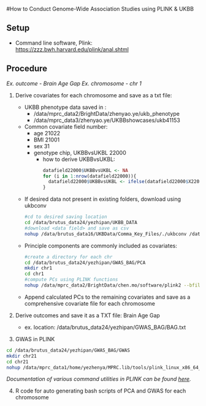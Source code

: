 #How to Conduct Genome-Wide Association Studies using PLINK & UKBB


## Setup
  - Command line software, Plink: https://zzz.bwh.harvard.edu/plink/anal.shtml

## Procedure
_Ex. outcome - Brain Age Gap_
_Ex. chromosome - chr 1_
1. Derive covariates for each chromosome and save as a txt file:
   * UKBB phenotype data saved in :
        - /data/mprc_data2/BrightData/zhenyao.ye/ukb_phenotype
        - /data/mprc_data3/zhenyao.ye/UKBBshowcases/ukb41153
   * Common covariate field number: 
        - age 21022
        - BMI 21001
        - sex 31
        - genotype chip, UKBBvsUKBL 22000
          - how to derive UKBBvsUKBL:
              ```r
              datafield22000$UKBBvsUKBL <- NA
              for (i in 1:nrow(datafield22000)){
                datafield22000$UKBBvsUKBL <- ifelse(datafield22000$X22000.0.0 %in% c(-1:-11), 1, 0)
              }
              ```
   * If desired data not present in existing folders, download using ukbconv
      ```bash
      #cd to desired saving location
      cd /data/brutus_data24/yezhipan/UKBB_DATA
      #download <data field> and save as csv
      nohup /data/brutus_data16/UKBData/Comma_Key_Files/./ukbconv /data/mprc_data2/ukbb/ukb41153.enc_ukb csv -s<data field> -o<save name> &
      ```
   * Principle components are commonly included as covariates:
      ```bash
      #create a directory for each chr
      cd /data/brutus_data24/yezhipan/GWAS_BAG/PCA
      mkdir chr1 
      cd chr1 
      #compute PCs using PLINK functions
      nohup /data/mprc_data2/BrightData/chen.mo/software/plink2 --bfile /data/mprc_data2/BrightData/chen.mo/ukb_gwas/after_filtration/maf0.01/chr1/filter_white_chr1 --chr 1 --pca 10 approx allele-wts --keep /data/brutus_data24/yezhipan/GWAS_BAG/BAGeid.txt --out /data/brutus_data24/yezhipan/GWAS_BAG/PCA/chr1/PCA_TestsetBAG_chr1  & 
      ```
   * Append calculated PCs to the remaining covariates and save as a comprehensive covariate file for each chromosome



2. Derive outcomes and save it as a TXT file: Brain Age Gap
   - ex. location: /data/brutus_data24/yezhipan/GWAS_BAG/BAG.txt

3. GWAS in PLINK
```bash
cd /data/brutus_data24/yezhipan/GWAS_BAG/GWAS 
mkdir chr21 
cd chr21 
nohup /data/mprc_data1/home/yezhenya/MPRC.lib/tools/plink_linux_x86_64_20200121/plink --bfile /data/mprc_data2/BrightData/chen.mo/ukb_gwas/after_filtration/maf0.01/chr21/filter_white_chr21 --keep /data/brutus_data24/yezhipan/GWAS_BAG/BAGeid.txt --pheno /data/brutus_data24/yezhipan/GWAS_BAG/BAG.txt --all-pheno --covar /data/brutus_data24/zhenyao.ye/PropensityScore/reBAG/GWAS/cov_TestsetBAG_chr21.txt --linear --out /data/brutus_data24/yezhipan/GWAS_BAG/GWAS/chr21/GWAS_TestsetBAG_chr21  & 
```
_Documentation of various command utilities in PLINK can be found [here](https://zzz.bwh.harvard.edu/plink/reference.shtml#options)._

4. R code for auto generating bash scripts of PCA and GWAS for each chromosome